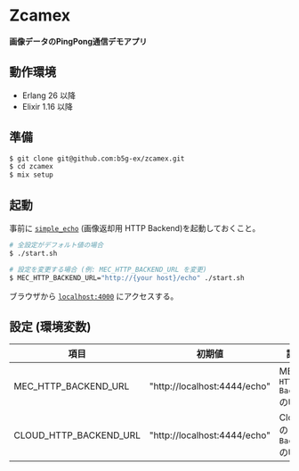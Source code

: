 # Zcamex

**画像データのPingPong通信デモアプリ**

## 動作環境
- Erlang 26 以降
- Elixir 1.16 以降

## 準備
```sh
$ git clone git@github.com:b5g-ex/zcamex.git
$ cd zcamex
$ mix setup
```
## 起動
事前に [`simple_echo`](https://github.com/b5g-ex/simple_echo) (画像返却用 HTTP Backend)を起動しておくこと。
```sh
# 全設定がデフォルト値の場合
$ ./start.sh

# 設定を変更する場合 (例: MEC_HTTP_BACKEND_URL を変更)
$ MEC_HTTP_BACKEND_URL="http://{your host}/echo" ./start.sh
```
ブラウザから [`localhost:4000`](http://localhost:4000) にアクセスする。

## 設定 (環境変数)
| 項目 | 初期値 | 説明 |
| --- | --- | --- |
| MEC_HTTP_BACKEND_URL | "http://localhost:4444/echo" | MECの `HTTP Backend` のURL |
| CLOUD_HTTP_BACKEND_URL | "http://localhost:4444/echo" | Cloudの `HTTP Backend` のURL |
